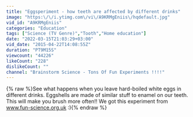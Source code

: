 ```yaml
---
title: "Eggsperiment - how teeth are affected by different drinks"
image: "https:\/\/i.ytimg.com\/vi\/A9KRMgEniis\/hqdefault.jpg"
vid_id: "A9KRMgEniis"
categories: "Education"
tags: ["Science (TV Genre)","Tooth","Home education"]
date: "2022-03-15T21:03:29+03:00"
vid_date: "2015-04-22T14:08:55Z"
duration: "PT9M15S"
viewcount: "44226"
likeCount: "228"
dislikeCount: ""
channel: "Brainstorm Science - Tons Of Fun Experiments !!!!"
---
```

{% raw %}See what happens when you leave hard-boiled white eggs in different drinks. Eggshells are made of similar stuff to enamel on our teeth. This will make you brush more often!! We got this experiment from www.fun-science.org.uk :){% endraw %}
